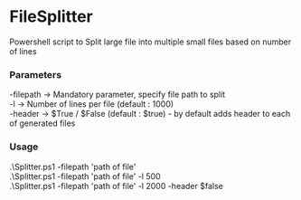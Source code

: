 # FileSplitter
Powershell script to Split large file into multiple small files based on number of lines

### Parameters

-filepath -> Mandatory parameter, specify file path to split \
-l -> Number of lines per file (default : 1000) \
-header -> $True / $False (default :  $true) - by default adds header to each of generated files

### Usage

.\Splitter.ps1 -filepath 'path of file'\
.\Splitter.ps1 -filepath 'path of file' -l 500\
.\Splitter.ps1 -filepath 'path of file' -l 2000 -header $false
